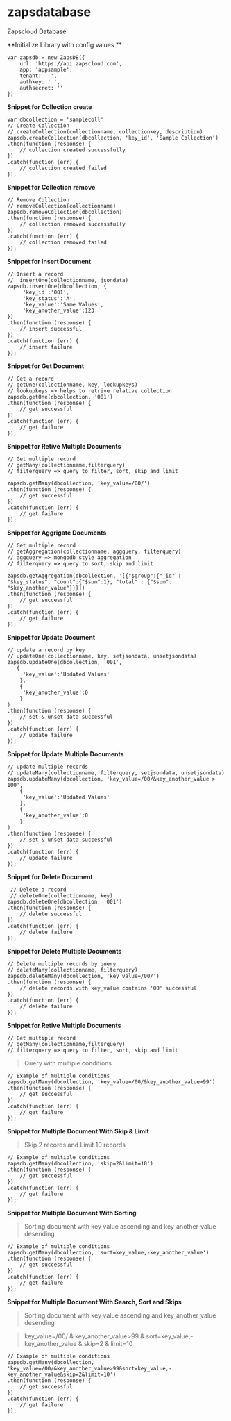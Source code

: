 # zapsdatabase
Zapscloud Database

**Initialize Library with config values **
    
    var zapsdb = new ZapsDB({
        url: 'https://api.zapscloud.com',
        app: 'appsample',
        tenant: ' ',
        authkey: ' ',
        authsecret: ''
    })
    
**Snippet for Collection create**

    var dbcollection = 'samplecoll'
    // Create Collection
    // createCollection(collectionname, collectionkey, description)
    zapsdb.createCollection(dbcollection, 'key_id', 'Sample Collection')
    .then(function (response) {
        // collection created successfully
    })
    .catch(function (err) {
        // collection created failed
    });
    
**Snippet for Collection remove**

    // Remove Collection
    // removeCollection(collectionname)
    zapsdb.removeCollection(dbcollection)
    .then(function (response) {
        // collection removed successfully
    })
    .catch(function (err) {
        // collection removed failed
    });
    

**Snippet for Insert Document**

    // Insert a record
    //  insertOne(collectionname, jsondata)
    zapsdb.insertOne(dbcollection, {
         'key_id':'001',
         'key_status':'A',
         'key_value':'Same Values',
         'key_another_value':123
    })
    .then(function (response) {
        // insert successful
    })
    .catch(function (err) {
        // insert failure 
    });


**Snippet for Get Document**

    // Get a record
    // getOne(collectionname, key, lookupkeys)
    // lookupkeys => helps to retrive relative collection
    zapsdb.getOne(dbcollection, '001')
    .then(function (response) {
        // get successful
    })
    .catch(function (err) {
        // get failure 
    });


**Snippet for Retive Multiple Documents**

    // Get multiple record
    // getMany(collectionname,filterquery)
    // filterquery => query to filter, sort, skip and limit

    zapsdb.getMany(dbcollection, 'key_value=/00/')
    .then(function (response) {
        // get successful
    })
    .catch(function (err) {
        // get failure 
    });

**Snippet for Aggrigate Documents**

    // Get multiple record
    // getAggregation(collectionname, aggquery, filterquery)
    // aggquery => mongodb style aggregation
    // filterquery => query to sort, skip and limit

    zapsdb.getAggregation(dbcollection, '[{"$group":{"_id" : "$key_status", "count":{"$sum":1}, "total" : {"$sum": "$key_another_value"}}}])
    .then(function (response) {
        // get successful
    })
    .catch(function (err) {
        // get failure 
    });

**Snippet for Update Document**

    // update a record by key
    // updateOne(collectionname, key, setjsondata, unsetjsondata)
    zapsdb.updateOne(dbcollection, '001', 
	   {
         'key_value':'Updated Values'
        },
		{
         'key_another_value':0
        }
    )
    .then(function (response) {
        // set & unset data successful
    })
    .catch(function (err) {
        // update failure 
    });

**Snippet for Update Multiple Documents**

    // update multiple records
    // updateMany(collectionname, filterquery, setjsondata, unsetjsondata)
    zapsdb.updateMany(dbcollection, 'key_value=/00/&key_another_value > 100', 
        {
         'key_value':'Updated Values'
        },
        {
         'key_another_value':0
        }
    )
    .then(function (response) {
        // set & unset data successful
    })
    .catch(function (err) {
        // update failure 
    });

**Snippet for Delete Document**

     // Delete a record
     // deleteOne(collectionname, key)
    zapsdb.deleteOne(dbcollection, '001')
    .then(function (response) {
        // delete successful
    })
    .catch(function (err) {
        // delete failure 
    });


**Snippet for Delete Multiple Documents**

    // Delete multiple records by query
    // deleteMany(collectionname, filterquery)
    zapsdb.deleteMany(dbcollection, 'key_value=/00/')
    .then(function (response) {
        // delete records with key_value contains '00' successful
    })
    .catch(function (err) {
        // delete failure 
    });

**Snippet for Retive Multiple Documents**

    // Get multiple record
    // getMany(collectionname,filterquery)
    // filterquery => query to filter, sort, skip and limit

> Query with multiple conditions

    // Example of multiple conditions
    zapsdb.getMany(dbcollection, 'key_value=/00/&key_another_value>99')
    .then(function (response) {
        // get successful
    })
    .catch(function (err) {
        // get failure 
    });

**Snippet for Multiple Document With Skip & Limit**
> Skip 2 records and Limit 10 records

    // Example of multiple conditions
    zapsdb.getMany(dbcollection, 'skip=2&limit=10')
    .then(function (response) {
        // get successful
    })
    .catch(function (err) {
        // get failure 
    });

**Snippet for Multiple Document With Sorting**
> Sorting document with key_value ascending and key_another_value desending

    // Example of multiple conditions
    zapsdb.getMany(dbcollection, 'sort=key_value,-key_another_value')
    .then(function (response) {
        // get successful
    })
    .catch(function (err) {
        // get failure 
    });

**Snippet for Multiple Document With Search, Sort and Skips**
> Sorting document with key_value ascending and key_another_value desending

> key_value=/00/ & key_another_value>99 & 
> sort=key_value,-key_another_value & 
> skip=2 & limit=10

    // Example of multiple conditions
    zapsdb.getMany(dbcollection, 'key_value=/00/&key_another_value>99&sort=key_value,-key_another_value&skip=2&limit=10')
    .then(function (response) {
        // get successful
    })
    .catch(function (err) {
        // get failure 
    });

